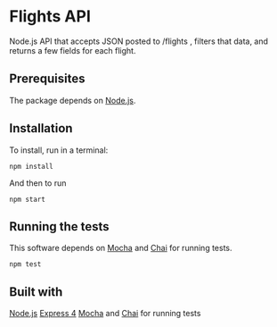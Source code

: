 # Flights API

Node.js API that accepts JSON posted to /flights , filters that data, and returns a few fields for each flight.

## Prerequisites

The package depends on [Node.js](https://nodejs.org/en/download/).

## Installation

To install, run in a terminal:

    npm install

And then to run

    npm start

## Running the tests

This software depends on [Mocha](https://mochajs.org/) and [Chai](http://chaijs.com) for running tests.

    npm test
    
## Built with

[Node.js](https://nodejs.org/en/download/)
[Express 4](http://expressjs.com)
[Mocha](https://mochajs.org/) and [Chai](http://chaijs.com) for running tests
